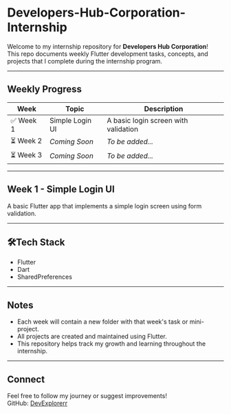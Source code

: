 # Developers-Hub-Corporation-Internship 

Welcome to my internship repository for **Developers Hub Corporation**!  
This repo documents weekly Flutter development tasks, concepts, and projects that I complete during the internship program.

---

## Weekly Progress

| Week | Topic                          | Description                                 |
|------|--------------------------------|---------------------------------------------|
| ✅ Week 1 | Simple Login UI                | A basic login screen with validation         |
| ⏳ Week 2 | _Coming Soon_                  | _To be added..._                             |
| ⏳ Week 3 | _Coming Soon_                  | _To be added..._                             |

---

##  Week 1 - Simple Login UI
A basic Flutter app that implements a simple login screen using form validation.

---

## 🛠Tech Stack

- Flutter
- Dart
- SharedPreferences

---

## Notes

- Each week will contain a new folder with that week's task or mini-project.
- All projects are created and maintained using Flutter.
- This repository helps track my growth and learning throughout the internship.

---

## Connect

Feel free to follow my journey or suggest improvements!  
GitHub: [DevExplorerr](https://github.com/DevExplorerr)



